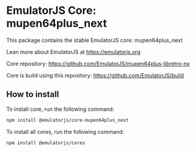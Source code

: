 # EmulatorJS Core: mupen64plus_next

This package contains the stable EmulatorJS core: mupen64plus_next

Lean more about EmulatorJS at https://emulatorjs.org

Core repository:
https://github.com/EmulatorJS/mupen64plus-libretro-nx

Core is build using this repository:
https://github.com/EmulatorJS/build

## How to install

To install core, run the following command:

```bash
npm install @emulatorjs/core-mupen64plus_next
```
To install all cores, run the following command:

```bash
npm install @emulatorjs/cores
```

